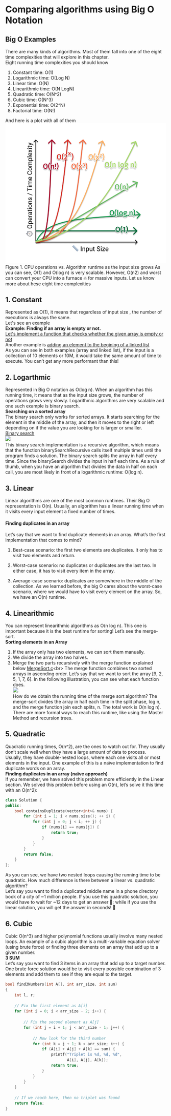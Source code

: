 # Comparing algorithms using Big O Notation
## Big O Examples
There are many kinds of algorithms. Most of them fall into one of the eight time complexities that will explore in this chapter.<br>
Eight running time complexities you should know<br>
1. Constant time: O(1)
2. Logarithmic time: O(Log N)
3. Linear time: O(N)
4. Linearithmic time: O(N LogN)
5. Quadratic time: O(N^2)
6. Cubic time: O(N^3)
7. Exponential time: O(2^N)
8. Factorial time: O(N!)

And here is a plot with all of them
<img src="https://github.com/Kranthi-Guribilli/Asymptotic-Analysis/blob/main/GraphOfTimeComplexities.png"><br>
Figure 1. CPU operations vs. Algorithm runtime as the input size grows
As you can see, O(1) and O(log n) is very scalable. However, O(n2) and worst can convert your CPU into a furnace 🔥 for massive inputs.
Let us know more about hese eight time complexities<br>
## 1. Constant</b><br>
Represented as O(1), it means that regardless of input size , the number of executions is always the same.<br>
Let's see an example<br>
<b>Example: Finding if an array is empty or not.<br></b>
[Let's implement a function that checks whether the given array is empty or not](https://github.com/Kranthi-Guribilli/Asymptotic-Analysis/blob/main/IsArrEmpty.c)<br>
Another example is [adding an element to the begining of a linked list](https://github.com/Kranthi-Guribilli/Asymptotic-Analysis/blob/main/addAtfirst.c)<br>
As you can see in both examples (array and linked list), if the input is a collection of 10 elements or 10M, it would take the same amount of time to execute. You can’t get any more performant than this!<br>
## 2. Logarthmic<br>
 Represented in Big O notation as O(log n). When an algorithm has this running time, it means that as the input size grows, the number of operations grows very slowly. Logarithmic algorithms are very scalable and one such example is binary search.<br>
<b>Searching on a sorted array</b><br>
The binary search only works for sorted arrays. It starts searching for the element in the middle of the array, and then it moves to the right or left depending on if the value you are looking for is larger or smalller.<br>
[Binary search](https://github.com/Kranthi-Guribilli/Asymptotic-Analysis/blob/main/Binary%20Search.c)<br>
<img src="https://www.geeksforgeeks.org/wp-content/uploads/Binary-Search.png"><br>
This binary search implementation is a recursive algorithm, which means that the function binarySearchRecursive calls itself multiple times until the program finds a solution. The binary search splits the array in half every time.
 Since the binarySearch divides the input in half each time. As a rule of thumb, when you have an algorithm that divides the data in half on each call, you are most likely in front of a logarithmic runtime: O(log n).
## 3. Linear
Linear algorithms are one of the most common runtimes. Their Big O representation is O(n). Usually, an algorithm has a linear running time when it visits every input element a fixed number of times.<br>
#### Finding duplicates in an array
Let’s say that we want to find duplicate elements in an array. What’s the first implementation that comes to mind?<br>
1. Best-case scenario: the first two elements are duplicates. It only has to visit two elements and return.

2. Worst-case scenario: no duplicates or duplicates are the last two. In either case, it has to visit every item in the array.

3. Average-case scenario: duplicates are somewhere in the middle of the collection.
As we learned before, the big O cares about the worst-case scenario, where we would have to visit every element on the array. So, we have an O(n) runtime.
## 4. Linearithmic
You can represent linearithmic algorithms as O(n log n). This one is important because it is the best runtime for sorting! Let’s see the merge-sort.<br>
<b>Sorting elements in an Array</b>
1. If the array only has two elements, we can sort them manually.
2. We divide the array into two halves.
3. Merge the two parts recursively with the merge function explained below
[MergeSort.c]("https://github.com/Kranthi-Guribilli/Asymptotic-Analysis/blob/main/MergeSort.c")<br>
The merge function combines two sorted arrays in ascending order. Let’s say that we want to sort the array [9, 2, 5, 1, 7, 6]. In the following illustration, you can see what each function does.<br>
<img src="https://github.com/amejiarosario/dsa.js-data-structures-algorithms-javascript/blob/master/book/images/image11.png"><br>
How do we obtain the running time of the merge sort algorithm? The merge-sort divides the array in half each time in the split phase, log n, and the merge function join each splits, n. The total work is O(n log n). There are more formal ways to reach this runtime, like using the Master Method and recursion trees.
## 5. Quadratic
Quadratic running times, O(n^2), are the ones to watch out for. They usually don’t scale well when they have a large amount of data to process.<br>
Usually, they have double-nested loops, where each one visits all or most elements in the input. One example of this is a naïve implementation to find duplicate words on an array.<br>
<b>Finding duplicates in an array (naïve approach)</b><br>
If you remember, we have solved this problem more efficiently in the Linear section. We solved this problem before using an O(n), let’s solve it this time with an O(n^2):
```cpp
class Solution {
public:
    bool containsDuplicate(vector<int>& nums) {
        for (int i = 1; i < nums.size(); ++ i) {
            for (int j = 0; j < i; ++ j) {
                if (nums[i] == nums[j]) {
                    return true;
                }
            }
        }
        return false;
    }
};
```
 As you can see, we have two nested loops causing the running time to be quadratic. How much difference is there between a linear vs. quadratic algorithm?<br>
Let’s say you want to find a duplicated middle name in a phone directory book of a city of ~1 million people. If you use this quadratic solution, you would have to wait for ~12 days to get an answer 🐢; while if you use the linear solution, you will get the answer in seconds! 🚀<br>
 ## 6. Cubic
 Cubic O(n^3) and higher polynomial functions usually involve many nested loops. An example of a cubic algorithm is a multi-variable equation solver (using brute force) or finding three elements on an array that add up to a given number.<br>
 <b>3 SUM</b><br>
 Let’s say you want to find 3 items in an array that add up to a target number. One brute force solution would be to visit every possible combination of 3 elements and add them to see if they are equal to the target.<br>
```c
bool find3Numbers(int A[], int arr_size, int sum)
{
    int l, r;
 
    // Fix the first element as A[i]
    for (int i = 0; i < arr_size - 2; i++) {
 
        // Fix the second element as A[j]
        for (int j = i + 1; j < arr_size - 1; j++) {
 
            // Now look for the third number
            for (int k = j + 1; k < arr_size; k++) {
                if (A[i] + A[j] + A[k] == sum) {
                    printf("Triplet is %d, %d, %d",
                           A[i], A[j], A[k]);
                    return true;
                }
            }
        }
    }
 
    // If we reach here, then no triplet was found
    return false;
}
```
 
 
